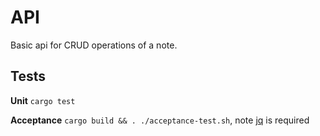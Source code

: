 # API

Basic api for CRUD operations of a note.

## Tests

**Unit**
`cargo test`

**Acceptance**
`cargo build && . ./acceptance-test.sh`, note [jq](https://formulae.brew.sh/formula/jq) is required


